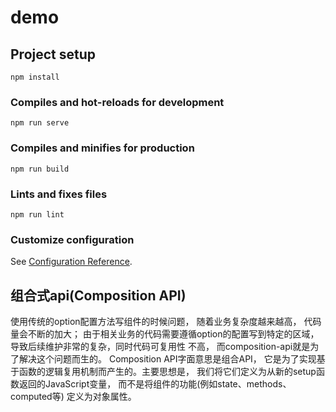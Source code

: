 # demo

## Project setup
```
npm install
```

### Compiles and hot-reloads for development
```
npm run serve
```

### Compiles and minifies for production
```
npm run build
```

### Lints and fixes files
```
npm run lint
```

### Customize configuration
See [Configuration Reference](https://cli.vuejs.org/config/).


## 组合式api(Composition API)
使用传统的option配置方法写组件的时候问题， 随着业务复杂度越来越高， 代码量会不断的加大； 由于相关业务的代码需要遵循option的配置写到特定的区域，导致后续维护非常的复杂，同时代码可复用性
不高， 而composition-api就是为了解决这个问题而生的。
Composition API字面意思是组合API， 它是为了实现基于函数的逻辑复用机制而产生的。主要思想是， 我们将它们定义为从新的setup函数返回的JavaScript变量， 而不是将组件的功能(例如state、methods、computed等) 定义为对象属性。